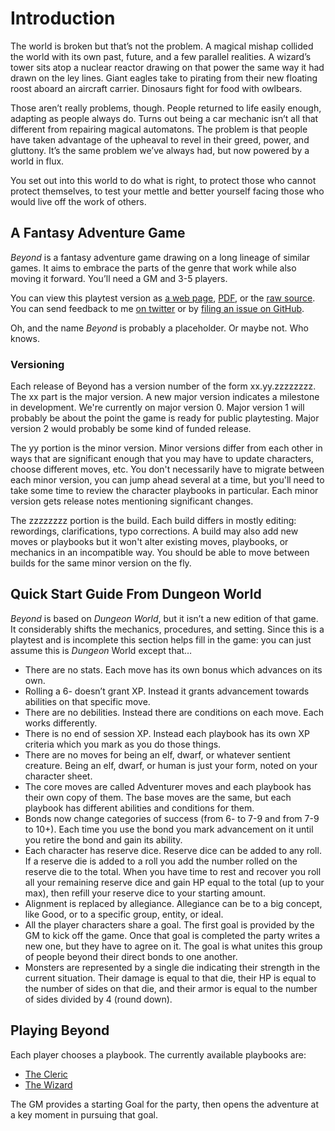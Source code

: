 # Introduction
The world is broken but that’s not the problem. A magical mishap collided the
world with its own past, future, and a few parallel realities. A wizard’s tower
sits atop a nuclear reactor drawing on that power the same way it had drawn on
the ley lines. Giant eagles take to pirating from their new floating roost
aboard an aircraft carrier. Dinosaurs fight for food with owlbears.

Those aren’t really problems, though. People returned to life easily enough,
adapting as people always do. Turns out being a car mechanic isn’t all that
different from repairing magical automatons. The problem is that people have
taken advantage of the upheaval to revel in their greed, power, and gluttony.
It’s the same problem we’ve always had, but now powered by a world in flux.

You set out into this world to do what is right, to protect those who cannot
protect themselves, to test your mettle and better yourself facing those who
would live off the work of others.

## A Fantasy Adventure Game

_Beyond_ is a fantasy adventure game drawing on a long lineage of similar
games. It aims to embrace the parts of the genre that work while also moving it
forward. You’ll need a GM and 3-5 players.

You can view this playtest version as [a web
page](http://www.latorra.org/beyond/), [PDF](/release/Beyond.pdf), or the [raw
source](https://github.com/Sagelt/beyond/). You can send feedback to me [on
twitter](https://twitter.com/olde_fortran) or by [filing an issue on
GitHub](https://github.com/Sagelt/beyond/issues/new/choose).

Oh, and the name _Beyond_ is probably a placeholder. Or maybe not. Who knows.

### Versioning

Each release of Beyond has a version number of the form xx.yy.zzzzzzzz. The xx
part is the major version. A new major version indicates a milestone in
development. We're currently on major version 0. Major version 1 will probably
be about the point the game is ready for public playtesting. Major version 2
would probably be some kind of funded release.

The yy portion is the minor version. Minor versions differ from each other in
ways that are significant enough that you may have to update characters, choose
different moves, etc. You don't necessarily have to migrate between each minor
version, you can jump ahead several at a time, but you'll need to take some
time to review the character playbooks in particular. Each minor version gets
release notes mentioning significant changes.

The zzzzzzzz portion is the build. Each build differs in mostly editing:
rewordings, clarifications, typo corrections. A build may also add new moves or
playbooks but it won't alter existing moves, playbooks, or mechanics in an
incompatible way. You should be able to move between builds for the same minor
version on the fly.

## Quick Start Guide From Dungeon World

_Beyond_ is based on _Dungeon World_, but it isn’t a new edition of that game.
It considerably shifts the mechanics, procedures, and setting. Since this is a
playtest and is incomplete this section helps fill in the game:  you can just
assume this is _Dungeon_ World except that…

* There are no stats. Each move has its own bonus which advances on its own.
* Rolling a 6- doesn’t grant XP. Instead it grants advancement towards
  abilities on that specific move.
* There are no debilities. Instead there are conditions on each move. Each
  works differently.
* There is no end of session XP. Instead each playbook has its own XP criteria
  which you mark as you do those things.
* There are no moves for being an elf, dwarf, or whatever sentient creature.
  Being an elf, dwarf, or human is just your form, noted on your character
  sheet.
* The core moves are called Adventurer moves and each playbook has their own
  copy of them. The base moves are the same, but each playbook has different
  abilities and conditions for them.
* Bonds now change categories of success (from 6- to 7-9 and from 7-9 to 10+).
  Each time you use the bond you mark advancement on it until you retire the
  bond and gain its ability.
* Each character has reserve dice. Reserve dice can be added to any roll. If a
  reserve die is added to a roll you add the number rolled on the reserve die
  to the total. When you have time to rest and recover you roll all your
  remaining reserve dice and gain HP equal to the total (up to your max), then
  refill your reserve dice to your starting amount.
* Alignment is replaced by allegiance. Allegiance can be to a big concept, like
  Good, or to a specific group, entity, or ideal.
* All the player characters share a goal. The first goal is provided by the GM
  to kick off the game. Once that goal is completed the party writes a new one,
  but they have to agree on it. The goal is what unites this group of people
  beyond their direct bonds to one another.
* Monsters are represented by a single die indicating their strength in the
  current situation. Their damage is equal to that die, their HP is equal to
  the number of sides on that die, and their armor is equal to the number of
  sides divided by 4 (round down).

## Playing Beyond

Each player chooses a playbook. The currently available playbooks are:

* [The Cleric](#the-cleric)
* [The Wizard](#the-wizard)

The GM provides a starting Goal for the party, then opens the adventure at a
key moment in pursuing that goal.

